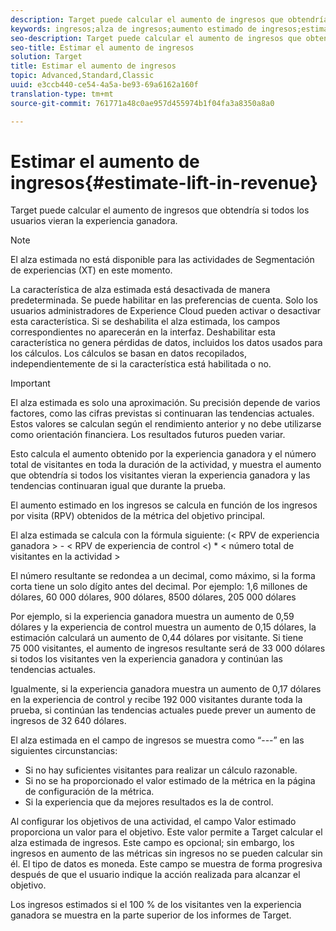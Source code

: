 ```yaml
---
description: Target puede calcular el aumento de ingresos que obtendría si todos los usuarios vieran la experiencia ganadora.
keywords: ingresos;alza de ingresos;aumento estimado de ingresos;estimar alza;valor estimado
seo-description: Target puede calcular el aumento de ingresos que obtendría si todos los usuarios vieran la experiencia ganadora.
seo-title: Estimar el aumento de ingresos
solution: Target
title: Estimar el aumento de ingresos
topic: Advanced,Standard,Classic
uuid: e3ccb440-ce54-4a5a-be93-69a6162a160f
translation-type: tm+mt
source-git-commit: 761771a48c0ae957d455974b1f04fa3a8350a8a0

---
```



# Estimar el aumento de ingresos{#estimate-lift-in-revenue}

Target puede calcular el aumento de ingresos que obtendría si todos los usuarios vieran la experiencia ganadora.

>[!NOTE]
>
>El alza estimada no está disponible para las actividades de Segmentación de experiencias (XT) en este momento.

La característica de alza estimada está desactivada de manera predeterminada. Se puede habilitar en las preferencias de cuenta. Solo los usuarios administradores de Experience Cloud pueden activar o desactivar esta característica. Si se deshabilita el alza estimada, los campos correspondientes no aparecerán en la interfaz. Deshabilitar esta característica no genera pérdidas de datos, incluidos los datos usados para los cálculos. Los cálculos se basan en datos recopilados, independientemente de si la característica está habilitada o no.

>[!IMPORTANT]
>
>El alza estimada es solo una aproximación. Su precisión depende de varios factores, como las cifras previstas si continuaran las tendencias actuales. Estos valores se calculan según el rendimiento anterior y no debe utilizarse como orientación financiera. Los resultados futuros pueden variar.

Esto calcula el aumento obtenido por la experiencia ganadora y el número total de visitantes en toda la duración de la actividad, y muestra el aumento que obtendría si todos los visitantes vieran la experiencia ganadora y las tendencias continuaran igual que durante la prueba.

El aumento estimado en los ingresos se calcula en función de los ingresos por visita (RPV) obtenidos de la métrica del objetivo principal.

El alza estimada se calcula con la fórmula siguiente: (&lt; RPV de experiencia ganadora &gt; - &lt; RPV de experiencia de control &lt;) * &lt; número total de visitantes en la actividad &gt;

El número resultante se redondea a un decimal, como máximo, si la forma corta tiene un solo dígito antes del decimal. Por ejemplo: 1,6 millones de dólares, 60 000 dólares, 900 dólares, 8500 dólares, 205 000 dólares

Por ejemplo, si la experiencia ganadora muestra un aumento de 0,59 dólares y la experiencia de control muestra un aumento de 0,15 dólares, la estimación calculará un aumento de 0,44 dólares por visitante. Si tiene 75 000 visitantes, el aumento de ingresos resultante será de 33 000 dólares si todos los visitantes ven la experiencia ganadora y continúan las tendencias actuales.

Igualmente, si la experiencia ganadora muestra un aumento de 0,17 dólares en la experiencia de control y recibe 192 000 visitantes durante toda la prueba, si continúan las tendencias actuales puede prever un aumento de ingresos de 32 640 dólares.

El alza estimada en el campo de ingresos se muestra como “---” en las siguientes circunstancias:

* Si no hay suficientes visitantes para realizar un cálculo razonable.
* Si no se ha proporcionado el valor estimado de la métrica en la página de configuración de la métrica.
* Si la experiencia que da mejores resultados es la de control.

Al configurar los objetivos de una actividad, el campo Valor estimado proporciona un valor para el objetivo. Este valor permite a Target calcular el alza estimada de ingresos. Este campo es opcional; sin embargo, los ingresos en aumento de las métricas sin ingresos no se pueden calcular sin él. El tipo de datos es moneda. Este campo se muestra de forma progresiva después de que el usuario indique la acción realizada para alcanzar el objetivo.

Los ingresos estimados si el 100 % de los visitantes ven la experiencia ganadora se muestra en la parte superior de los informes de Target.
